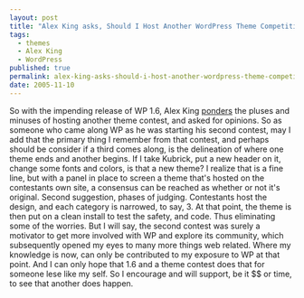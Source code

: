 ```yaml
---
layout: post
title: "Alex King asks, Should I Host Another WordPress Theme Competition?"
tags:
  - themes
  - Alex King
  - WordPress
published: true
permalink: alex-king-asks-should-i-host-another-wordpress-theme-competition
date: 2005-11-10
---
```


So with the impending release of WP 1.6, Alex King <a href="http://www.alexking.org/blog/2005/11/09/another-wordpress-theme-competition/">ponders</a> the pluses and minuses of hosting another theme contest, and asked for opinions.  So as someone who came along WP as he was starting his second contest, may I add that the primary thing I remember from that contest, and perhaps should be consider if a third comes along, is the delineation of where one theme ends and another begins.  If I take Kubrick, put a new header on it, change some fonts and colors, is that a new theme?  I realize that is a fine line, but with a panel in place to screen a theme that's hosted on the contestants own site, a consensus can be reached as whether or not it's original.
Second suggestion, phases of judging.  Contestants host the design, and each category is narrowed, to say, 3.  At that point, the theme is then put on a clean install to test the safety, and code.  Thus eliminating some of the worries.
But I will say, the second contest was surely a motivator to get more involved with WP and explore its community, which subsequently opened my eyes to many more things web related.  Where my knowledge is now, can only be contributed to my exposure to WP at that point.  And I can only hope that 1.6 and a theme contest does that for someone lese like my self.  So I encourage and will support, be it $$ or time, to see that another does happen.
